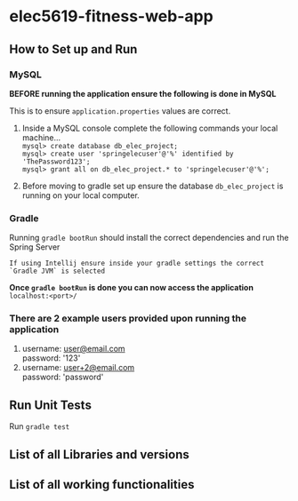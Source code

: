 # elec5619-fitness-web-app

## How to Set up and Run

### MySQL

**BEFORE running the application ensure the following is done in MySQL**

This is to ensure `application.properties` values are correct.

1. Inside a MySQL console complete the following commands your local machine...<br>
     `mysql> create database db_elec_project;` <br>
     `mysql> create user 'springelecuser'@'%' identified by 'ThePassword123';` <br>
     `mysql> grant all on db_elec_project.* to 'springelecuser'@'%';`

2. Before moving to gradle set up ensure the database `db_elec_project` is running on your local computer. 

### Gradle
Running `gradle bootRun` should install the correct dependencies and run the Spring Server <br>

    If using Intellij ensure inside your gradle settings the correct `Gradle JVM` is selected

**Once `gradle bootRun` is done you can now access the application**
`localhost:<port>/`

### There are 2 example users provided upon running the application

1. username: user@email.com <br>
password: '123'
2. username: user+2@email.com <br>
password: 'password'

## Run Unit Tests

Run `gradle test`


## List of all Libraries and versions


## List of all working functionalities